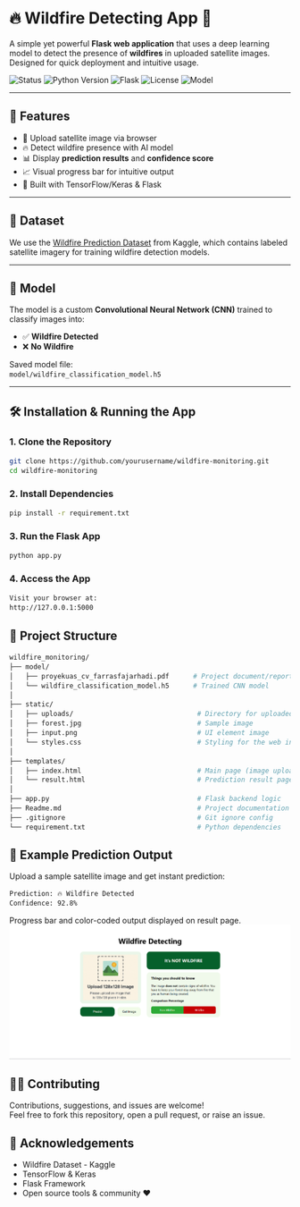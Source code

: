 # 🔥 Wildfire Detecting App 🌲

A simple yet powerful **Flask web application** that uses a deep learning model to detect the presence of **wildfires** in uploaded satellite images. Designed for quick deployment and intuitive usage.

![Status](https://img.shields.io/badge/status-active-brightgreen?style=flat-square)
![Python Version](https://img.shields.io/badge/python-3.7%2B-blue?style=flat-square)
![Flask](https://img.shields.io/badge/Flask-2.x-lightgrey?style=flat-square)
![License](https://img.shields.io/github/license/yourusername/wildfire-monitoring?style=flat-square)
![Model](https://img.shields.io/badge/model-CNN-orange?style=flat-square)

---

## 🚀 Features

- 📸 Upload satellite image via browser
- 🔥 Detect wildfire presence with AI model
- 📊 Display **prediction results** and **confidence score**
- 📈 Visual progress bar for intuitive output
- 🧠 Built with TensorFlow/Keras & Flask

---

## 📂 Dataset

We use the [Wildfire Prediction Dataset](https://www.kaggle.com/datasets/abdelghaniaaba/wildfire-prediction-dataset) from Kaggle, which contains labeled satellite imagery for training wildfire detection models.

---

## 🧠 Model

The model is a custom **Convolutional Neural Network (CNN)** trained to classify images into:
- ✅ **Wildfire Detected**
- ❌ **No Wildfire**

Saved model file:  
`model/wildfire_classification_model.h5`

---

## 🛠️ Installation & Running the App

### 1. Clone the Repository
```bash
git clone https://github.com/yourusername/wildfire-monitoring.git
cd wildfire-monitoring
```

### 2. Install Dependencies
```bash
pip install -r requirement.txt
```

### 3. Run the Flask App
```bash
python app.py
```

### 4. Access the App
```bash
Visit your browser at:
http://127.0.0.1:5000
```

## 📁 Project Structure
```bash
wildfire_monitoring/
├── model/
│   ├── proyekuas_cv_farrasfajarhadi.pdf      # Project document/report
│   └── wildfire_classification_model.h5      # Trained CNN model
│
├── static/
│   ├── uploads/                               # Directory for uploaded images
│   ├── forest.jpg                             # Sample image
│   ├── input.png                              # UI element image
│   └── styles.css                             # Styling for the web interface
│
├── templates/
│   ├── index.html                             # Main page (image upload)
│   └── result.html                            # Prediction result page
│
├── app.py                                     # Flask backend logic
├── Readme.md                                  # Project documentation
├── .gitignore                                 # Git ignore config
└── requirement.txt                            # Python dependencies
```

## 📸 Example Prediction Output

Upload a sample satellite image and get instant prediction:
```bash
Prediction: 🔥 Wildfire Detected  
Confidence: 92.8%
```
Progress bar and color-coded output displayed on result page.
![UI Preview](static/UI.png)


## 🧑‍💻 Contributing
Contributions, suggestions, and issues are welcome! <br/>
Feel free to fork this repository, open a pull request, or raise an issue.


## 🙏 Acknowledgements
- Wildfire Dataset - Kaggle
- TensorFlow & Keras
- Flask Framework
- Open source tools & community ❤️
